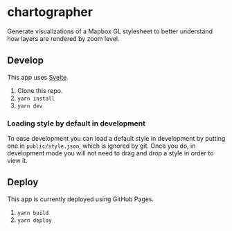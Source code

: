 # chartographer

Generate visualizations of a Mapbox GL stylesheet to better understand how layers are rendered by zoom level.

## Develop

This app uses [Svelte](https://svelte.dev/).

1.  Clone this repo.
2.  `yarn install`
3.  `yarn dev`

### Loading style by default in development

To ease development you can load a default style in development by putting one in `public/style.json`, which is ignored by git. Once you do, in development mode you will not need to drag and drop a style in order to view it.

## Deploy

This app is currently deployed using GitHub Pages.

1.  `yarn build`
2.  `yarn deploy`
